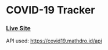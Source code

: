 # COVID-19 Tracker

### [Live Site](http://practice-covid19-tracker-youtube.surge.sh/)


API used: https://covid19.mathdro.id/api
